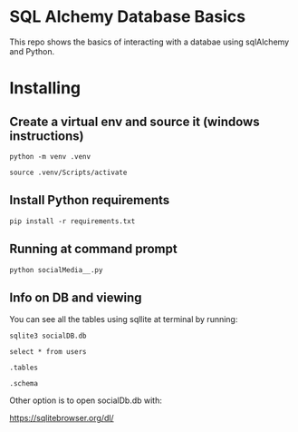 # SQL Alchemy Database Basics

This repo shows the basics of interacting with a databae using sqlAlchemy and Python.

# Installing

## Create a virtual env and source it (windows instructions)

`python -m venv .venv`

`source .venv/Scripts/activate`

## Install Python requirements

`pip install -r requirements.txt`

## Running at command prompt

`python socialMedia__.py`

## Info on DB and viewing

You can see all the tables using sqllite at terminal by running:

`sqlite3 socialDB.db`

`select * from users`

`.tables`

`.schema`

Other option is to open socialDb.db with:

https://sqlitebrowser.org/dl/
